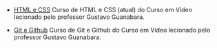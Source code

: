 <!------------------------------------------------------------------------------
  #CURSOS
------------------------------------------------------------------------------->

<!-- Seção do Sidebar voltada para os conteúdos de cursos online-->


  - [HTML e CSS](https://webgradients.com/) Curso de HTML e CSS (atual) do Curso em Vídeo lecionado pelo professor Gustavo Guanabara.

  - [Git e Github](https://www.youtube.com/watch?v=xEKo29OWILE&list=PLHz_AreHm4dm7ZULPAmadvNhH6vk9oNZA) Curso de Git e Github do Curso em Vídeo lecionado pelo professor Gustavo Guanabara.
